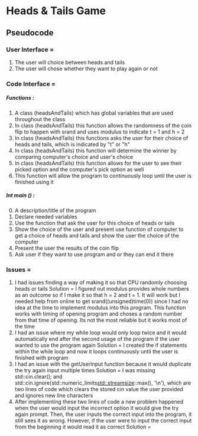 # Heads & Tails Game

## Pseudocode

### User Interface =

1. The user will choice between heads and tails
2. The user will chose whether they want to play again or not

### Code Interface =

##### Functions :

1. A class (headsAndTails) which has global variables that are used throughout the class
2. In class (headsAndTails) this function allows the randomness of the coin flip to happen with srand and uses modulus to indicate t = 1 and h = 2
3. In class (headsAndTails) this functions asks the user for their choice of heads and tails, which is indicated by "t" or "h"
4. In class (headsAndTails) this function will determine the winner by comparing computer's choice and user's choice
5. In class (headsAndTails) this function allows for the user to see their picked option and the computer's pick option as well
6. This function will allow the program to continuously loop until the user is finished using it

##### Int main () :

0. A description/title of the program
1. Declare needed variables
2. Use the function that ask the user for this choice of heads or tails
3. Show the choice of the user and present use function of computer to get a choice of heads and tails and show the user the choice of the computer
4. Present the user the results of the coin flip
5. Ask user if they want to use program and or they can end it there

### Issues =

1. I had issues finding a way of making it so that CPU randomly choosing heads or tails
   Solution = I figured out modulus provides whole numbers as an outcome so if I make it so that h = 2 and t = 1. It will work but I needed help from online to get srand((unsigned)time(0)) since I had no idea at the time to implement modulus into this program. This function works with timing of opening program and choses a random number from that time of opening. Its not the most reliable but it works most of the time
2. I had an issue where my while loop would only loop twice and it would automatically end after the second usage of the program if the user wanted to use the program again
   Solution = I created the if statements within the while loop and now it loops continuously until the user is finished with program
3. I had an issue with the getUserInput function because it would duplicate the try again input multiple times
   Solution = I was missing std::cin.clear(); and std::cin.ignore(std::numeric_limits<std::streamsize>::max(), '\n'), which are two lines of code which clears the stored cin value the user provided and ignores new line characters
4. After implementing these two lines of code a new problem happened when the user would input the incorrect option it would give the try again prompt. Then, the user inputs the correct input into the program, it still sees it as wrong. However, if the user were to input the correct input from the beginning it would read it as correct
   Solution =
